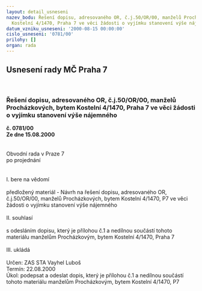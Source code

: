 ```yaml
---
layout: detail_usneseni
nazev_bodu: Řešení dopisu, adresovaného OR, č.j.50/OR/00, manželů Procházkových, bytem
  Kostelní 4/1470, Praha 7 ve věci žádosti o vyjímku stanovení výše nájemného
datum_vzniku_usneseni: '2000-08-15 00:00:00'
cislo_usneseni: '0781/00'
prilohy: []
organ: rada
---
```

<div id="ucUsn_pList" class="usn">
	<span><h2>Usnesení rady MČ Praha 7 </h2>
<br></span><div class="standBody">
<span><h3>Řešení dopisu, adresovaného OR, č.j.50/OR/00, manželů Procházkových, bytem Kostelní 4/1470, Praha 7 ve věci žádosti o vyjímku stanovení výše nájemného</h3></span><div class="center">
		<strong>č. 0781/00</strong><br>
	</div>
<div class="center">
		<strong>Ze dne 15.08.2000</strong><br><br>
	</div>     <br>Obvodní rada v Praze 7<br>po projednání<br><br><br>I.	bere na vědomí<br><br> předložený materiál - Návrh na řešení dopisu, adresovaného OR, č.j.50/OR/00, manželů Procházkových, bytem Kostelní 4/1470, P7 ve věci žádosti o vyjímku stanovení výše nájemného<br><br>II.	souhlasí <br><br>s odesláním dopisu, který je přílohou č.1 a nedílnou součástí tohoto materiálu manželům Procházkovým, bytem Kostelní 4/1470, Praha 7<br><br>III.	ukládá <br><br> Určen:	     	ZAS STA Vayhel Luboš<br>Termín: 22.08.2000<br>Úkol:	podepsat a odeslat dopis, který je přílohou č.1 a nedílnou součástí tohoto materiálu manželům Procházkovým, bytem Kostelní 4/1470, P7<br> <br>
</div>
</div>